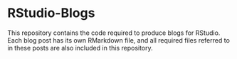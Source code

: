 # RStudio-Blogs
This repository contains the code required to produce blogs for RStudio. Each blog post has its own RMarkdown file, and all required files referred to in these posts are also included in this repository.
